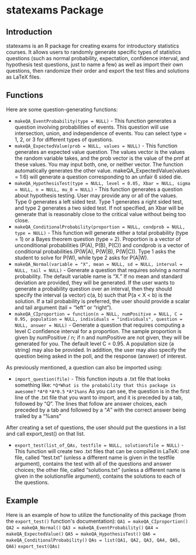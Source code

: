 # statexams Package


## Introduction

statexams is an R package for creating exams for introductory statistics courses. It allows users to randomly generate specific types of statistics questions (such as normal probability, expectation, confidence interval, and hypothesis test questions, just to name a few) as well as import their own questions, then randomize their order and export the test files and solutions as LaTeX files.


## Functions

Here are some question-generating functions:

- `makeQA_EventProbability(type = NULL)` - This function generates a question involving probabilities of events.  This question will use intersection, union, and independence of events.  You can select type = 1, 2, or 3 for different types of questions.
- `makeQA_ExpectedValue(prob = NULL, values = NULL)` - This function generates an expected value question.  The values vector is the values the random variable takes, and the prob vector is the value of the pmf at these values.  You may input both, one, or neither vector.  The function automatically generates the other value.  makeQA_ExpectedValue(values = 1:6) will generate a question corresponding to an unfair 6 sided die.
- `makeQA_HypothesisTest(type = NULL, level = 0.05, Xbar = NULL, sigma = NULL, n = NULL, mu_0 = NULL)` - This function generates a question about hypothesis testing.  User may provide any or all of the values.  Type 0 generates a left sided test.  Type 1 generates a right sided test, and type 2 generates a two sided test.  If not specified, an Xbar will be generate that is reasonably close to the critical value without being too close.
- `makeQA_ConditionalProbability(proportion = NULL, condprob = NULL, type = NULL)` - This function will generate either a total probability (type = 1) or a Bayes theorem question (type = 2).  Proportion is a vector of unconditional probabilities (P(A), P(B), P(C)) and condprob is a vector of conditional probabilities.(P(W|A), P(W|B), P(W|C)).  Type 1 asks the student to solve for P(W), while type 2 asks for P(A|W).
- `makeQA_Normal(variable = "X", mean = NULL, sd = NULL, interval = NULL, tail = NULL)` - Generate a question that requires solving a normal probability. The default variable name is “X.” If no mean and standard deviation are provided, they will be generated. If the user wants to generate a probability question over an interval, then they should specify the interval (a vector) c(a, b) such that P(a < X < b) is the solution. If a tail probability is preferred, the user should provide a scalar and tail argument (tail = “left” or “right”).
- `makeQA_CIproportion = function(n = NULL, numPositive = NULL, C = 0.95, population = NULL, individuals = "individuals", question = NULL, answer = NULL)` - Generate a question that requires computing a level C confidence interval for a proportion. The sample proportion is given by numPositive / n; if n and numPositive are not given, they will be generated for you. The default level C = 0.95. A population size (a string) may also be provided. In addition, the user may also specify the question being asked in the poll, and the response (answer) of interest.


As previously mentioned, a question can also be imported using:

- `import_question(file)` - This function inputs a .txt file that looks something like:
	`*Q*What is the probability that this package is awesome?`
	`*A*0`
	`*A*0.5`
	`*A*1%ans`
As you can see, the question is in the first line of the .txt file that you want to import, and it is preceded by a tab, followed by “*Q*”. The lines that follow are answer choices, each preceded by a tab and followed by a “*A*” with the correct answer being trailed by a “%ans”

After creating a set of questions, the user should put the questions in a list and call export_test() on that list. 

- `export_test(list_of_QAs, testfile = NULL, solutionsfile = NULL)` - This function will create two .txt files that can be compiled in LaTeX: one file, called “test.txt” (unless a different name is given in the testfile argument), contains the test with all of the questions and answer choices; the other file, called “solutions.txt” (unless a different name is given in the solutionsfile argument), contains the solutions to each of the questions.


## Example

Here is an example of how to utilize the functionality of this package (from the `export_test()` function's documentation):
`QA1 = makeQA_CIproportion()`
`QA2 = makeQA_Normal()`
`QA3 = makeQA_EventProbability()`
`QA4 = makeQA_ExpectedValue()`
`QA5 = makeQA_HypothesisTest()`
`QA6 = makeQA_ConditionalProbability()`
`QAs = list(QA1, QA2, QA3, QA4, QA5, QA6)`
`export_test(QAs)`
